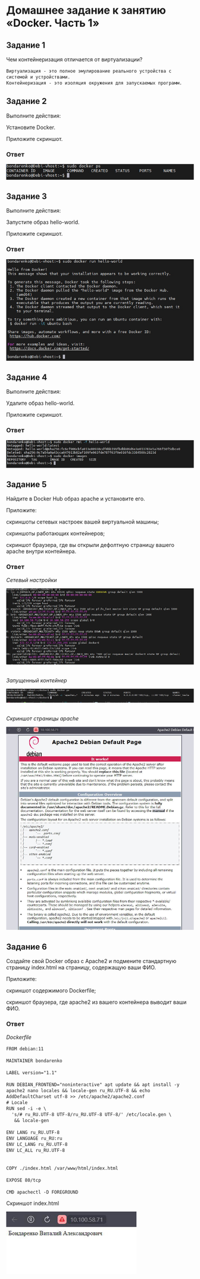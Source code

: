 # Домашнее задание к занятию «Docker. Часть 1»

## Задание 1

Чем контейнеризация отличается от виртуализации?

    Виртуализация - это полное эмулирование реального устройства с системой и устройствами.
    Контейнеризация - это изоляция окружения для запускаемых программ.

## Задание 2
Выполните действия:

Установите Docker.

Приложите скриншот.

### Ответ
![](./homework-3/image-01.jpg)

## Задание 3
Выполните действия:

Запустите образ hello-world.

Приложите скриншот.

### Ответ
![](./homework-3/image-02.jpg)

## Задание 4
Выполните действия:

Удалите образ hello-world. 

Приложите скриншот.

### Ответ
![](./homework-3/image-03.jpg)

## Задание 5

Найдите в Docker Hub образ apache и установите его.

Приложите:

скриншоты сетевых настроек вашей виртуальной машины;

скриншоты работающих контейнеров;

скриншот браузера, где вы открыли дефолтную страницу вашего apache внутри контейнера.

### Ответ
*Сетевый настройки*

![Сетевый настройки](./homework-3/image-07.jpg)
&nbsp;

*Запущенный контейнер*

![Запущенный контейнер](./homework-3/image-05.jpg)
&nbsp;

*Скриншот страницы apache*

![Скриншот страницы apache](./homework-3/image-04.jpg)

## Задание 6
Создайте свой Docker образ с Apache2 и подмените стандартную страницу index.html на страницу, содержащую ваши ФИО.

Приложите:

скриншот содержимого Dockerfile;

скриншот браузера, где apache2 из вашего контейнера выводит ваши ФИО.


### Ответ
*Dockerfile*
```shell
FROM debian:11

MAINTAINER bondarenko

LABEL version="1.1"

RUN DEBIAN_FRONTEND="noninteractive" apt update && apt install -y apache2 nano locales && locale-gen ru_RU.UTF-8 && echo AddDefaultCharset utf-8 >> /etc/apache2/apache2.conf
# Locale
RUN sed -i -e \
  's/# ru_RU.UTF-8 UTF-8/ru_RU.UTF-8 UTF-8/' /etc/locale.gen \
   && locale-gen

ENV LANG ru_RU.UTF-8
ENV LANGUAGE ru_RU:ru
ENV LC_LANG ru_RU.UTF-8
ENV LC_ALL ru_RU.UTF-8


COPY ./index.html /var/www/html/index.html

EXPOSE 80/tcp

CMD apachectl -D FOREGROUND
```

Скриншот index.html

![](./homework-3/image-06.jpg)